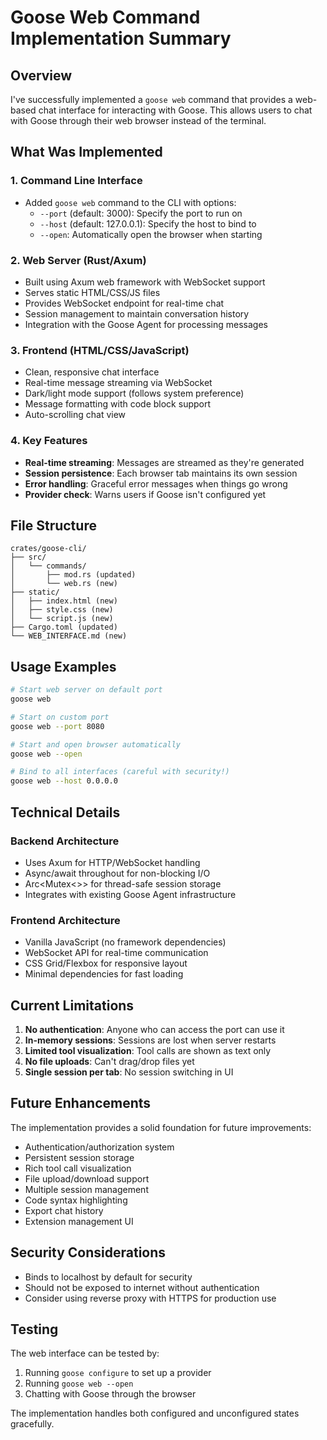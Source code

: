# Goose Web Command Implementation Summary

## Overview

I've successfully implemented a `goose web` command that provides a web-based chat interface for interacting with Goose. This allows users to chat with Goose through their web browser instead of the terminal.

## What Was Implemented

### 1. **Command Line Interface**
- Added `goose web` command to the CLI with options:
  - `--port` (default: 3000): Specify the port to run on
  - `--host` (default: 127.0.0.1): Specify the host to bind to
  - `--open`: Automatically open the browser when starting

### 2. **Web Server (Rust/Axum)**
- Built using Axum web framework with WebSocket support
- Serves static HTML/CSS/JS files
- Provides WebSocket endpoint for real-time chat
- Session management to maintain conversation history
- Integration with the Goose Agent for processing messages

### 3. **Frontend (HTML/CSS/JavaScript)**
- Clean, responsive chat interface
- Real-time message streaming via WebSocket
- Dark/light mode support (follows system preference)
- Message formatting with code block support
- Auto-scrolling chat view

### 4. **Key Features**
- **Real-time streaming**: Messages are streamed as they're generated
- **Session persistence**: Each browser tab maintains its own session
- **Error handling**: Graceful error messages when things go wrong
- **Provider check**: Warns users if Goose isn't configured yet

## File Structure

```
crates/goose-cli/
├── src/
│   └── commands/
│       ├── mod.rs (updated)
│       └── web.rs (new)
├── static/
│   ├── index.html (new)
│   ├── style.css (new)
│   └── script.js (new)
├── Cargo.toml (updated)
└── WEB_INTERFACE.md (new)
```

## Usage Examples

```bash
# Start web server on default port
goose web

# Start on custom port
goose web --port 8080

# Start and open browser automatically
goose web --open

# Bind to all interfaces (careful with security!)
goose web --host 0.0.0.0
```

## Technical Details

### Backend Architecture
- Uses Axum for HTTP/WebSocket handling
- Async/await throughout for non-blocking I/O
- Arc<Mutex<>> for thread-safe session storage
- Integrates with existing Goose Agent infrastructure

### Frontend Architecture
- Vanilla JavaScript (no framework dependencies)
- WebSocket API for real-time communication
- CSS Grid/Flexbox for responsive layout
- Minimal dependencies for fast loading

## Current Limitations

1. **No authentication**: Anyone who can access the port can use it
2. **In-memory sessions**: Sessions are lost when server restarts
3. **Limited tool visualization**: Tool calls are shown as text only
4. **No file uploads**: Can't drag/drop files yet
5. **Single session per tab**: No session switching in UI

## Future Enhancements

The implementation provides a solid foundation for future improvements:
- Authentication/authorization system
- Persistent session storage
- Rich tool call visualization
- File upload/download support
- Multiple session management
- Code syntax highlighting
- Export chat history
- Extension management UI

## Security Considerations

- Binds to localhost by default for security
- Should not be exposed to internet without authentication
- Consider using reverse proxy with HTTPS for production use

## Testing

The web interface can be tested by:
1. Running `goose configure` to set up a provider
2. Running `goose web --open`
3. Chatting with Goose through the browser

The implementation handles both configured and unconfigured states gracefully.